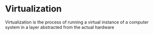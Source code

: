 # Virtualization
Virtualization is the process of running a virtual instance of a computer system in a layer abstracted from the actual hardware